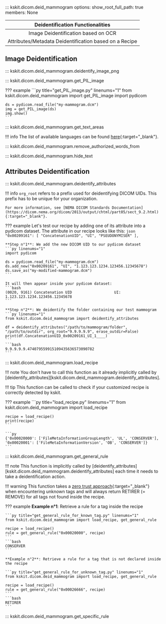 ::: kskit.dicom.deid_mammogram
    options:
        show_root_full_path: true
        members: None

|          **Deidentification Functionalities**          |
|:------------------------------------------------------:|
|           Image Deidentification based on OCR          |
| Attributes/Metadata Deidentification based on a Recipe |

## Image Deidentification

::: kskit.dicom.deid_mammogram.deidentify_image_png

::: kskit.dicom.deid_mammogram.get_PIL_image

??? example
    ```py title="get_PIL_image.py" linenums="1"
    from kskit.dicom.deid_mammogram import get_PIL_image
    import pydicom

    ds = pydicom.read_file("my-mammogram.dcm")
    img = get_PIL_image(ds)
    img.show()
    ```

::: kskit.dicom.deid_mammogram.get_text_areas

!!! info
    The list of available languages can be found [here](https://www.jaided.ai/easyocr/){:target="_blank"}.

::: kskit.dicom.deid_mammogram.remove_authorized_words_from

::: kskit.dicom.deid_mammogram.hide_text

## Attributes Deidentification

::: kskit.dicom.deid_mammogram.deidentify_attributes

!!! info
    `org_root` refers to a prefix used for deidentifying DICOM UIDs. 
    This prefix has to be unique for your organization.
    
    For more information, see [NEMA DICOM Standards Documentation](https://dicom.nema.org/dicom/2013/output/chtml/part05/sect_9.2.html){:target="_blank"}.

??? example
    Let's test our recipe by adding one of its attribute into a pydicom dataset.
    The attribute in our recipe looks like this:
    ```json
    "0x00209161": [
        "ConcatenationUID",
        "UI",
        "PSEUDONYMISER"
    ],
    ``` 

    **Step n°1**: We add the new DICOM UID to our pydicom dataset
    ```py linenums="1"
    import pydicom

    ds = pydicom.read_file("my-mammogram.dcm")
    ds.add_new("0x00209161", "UI", "1.123.123.1234.123456.12345678")
    ds.save_as("my-modified-mammogram.dcm")
    ``` 
    
    It will then appear inside your pydicom dataset:
    ```bash
    (0020, 9161) Concatenation UID                   UI: 1.123.123.1234.123456.12345678
    ```

    **Step n°2**: We deidentify the folder containing our test mammogram
    ```py linenums="1"
    from kskit.dicom.deid_mammogram import deidentify_attributes

    df = deidentify_attributes("/path/to/mammogram/folder", "/path/to/outdir", org_root="9.9.9.9.9", erase_outdir=False)
    print(df.ConcatenationUID_0x00209161_UI_1____)
    ```
    ```bash
    9.9.9.9.9.474079559915109435636573090782
    ```

::: kskit.dicom.deid_mammogram.load_recipe

!!! note
    You don't have to call this function as it already implicitly called by [deidentify_attributes][kskit.dicom.deid_mammogram.deidentify_attributes].

!!! tip
    This function can be called to check if your customized recipe is correctly
    detected by kskit.

??? example
    ```py title="load_recipe.py" linenums="1"
    from kskit.dicom.deid_mammogram import load_recipe

    recipe = load_recipe()
    print(recipe)
    ```

    ```py
    {'0x00020000': ['FileMetaInformationGroupLength', 'UL', 'CONSERVER'], '0x00020001': ['FileMetaInformationVersion', 'OB', 'CONSERVER']}
    ```

::: kskit.dicom.deid_mammogram.get_general_rule

!!! note
    This function is implicitly called by [deidentify_attributes][kskit.dicom.deid_mammogram.deidentify_attributes] each time
    it needs to take a deidentification action.

!!! warning
    This function takes a [zero trust approach](https://fr.wikipedia.org/wiki/Zero_trust){:target="_blank"} when encountering
    unknown tags and will always return RETIRER (= REMOVE) for all tags not found inside the recipe.

??? example
    **Example n°1**: Retrieve a rule for a tag inside the recipe
    
    ```py title="get_general_rule_for_known_tag.py" linenums="1"
    from kskit.dicom.deid_mammogram import load_recipe, get_general_rule

    recipe = load_recipe()
    rule = get_general_rule("0x00020000", recipe)
    ```
    ```bash
    CONSERVER
    ```

    **Example n°2**: Retrieve a rule for a tag that is not declared inside the recipe
    
    ```py title="get_general_rule_for_unknown_tag.py" linenums="1"
    from kskit.dicom.deid_mammogram import load_recipe, get_general_rule

    recipe = load_recipe()
    rule = get_general_rule("0x00026666", recipe)
    ```
    ```bash
    RETIRER
    ```

::: kskit.dicom.deid_mammogram.get_specific_rule